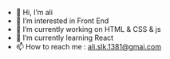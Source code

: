 - 👋 Hi, I’m ali
-  👀 I’m interested in Front End
- 🔭 I’m currently working on HTML & CSS & js
- 🌱 I’m currently learning React
- 📫 How to reach me : ali.slk.1381@gmai.com
<!---
alisarla-k/alisarla-k is a ✨ special ✨ repository because its `README.md` (this file) appears on your GitHub profile.
You can click the Preview link to take a look at your changes.
--->
